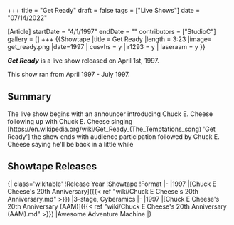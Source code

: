 +++
title = "Get Ready"
draft = false
tags = ["Live Shows"]
date = "07/14/2022"

[Article]
startDate = "4/1/1997"
endDate = ""
contributors = ["StudioC"]
gallery = []
+++
{{Showtape
|title = Get Ready
|length = 3:23
|image= get_ready.png
|date=1997
| cusvhs = y
| r1293 = y
| laseraam = y
}}

<b><i>Get Ready</b></i> is a live show released on April 1st, 1997.

This show ran from April 1997 - July 1997.

<h2>Summary</h2>
The live show begins with an announcer introducing Chuck E. Cheese following up with Chuck E. Cheese singing [https://en.wikipedia.org/wiki/Get_Ready_(The_Temptations_song) 'Get Ready'] the show ends with audience participation followed by Chuck E. Cheese saying he'll be back in a little while

<h2>Showtape Releases</h2>
{| class='wikitable'
!Release Year
!Showtape
!Format
|-
|1997
|[Chuck E Cheese's 20th Anniversary]({{< ref "wiki/Chuck E Cheese's 20th Anniversary.md" >}})
|3-stage, Cyberamics
|-
|1997
|[Chuck E Cheese's 20th Anniversary (AAM)]({{< ref "wiki/Chuck E Cheese's 20th Anniversary (AAM).md" >}})
|Awesome Adventure Machine
|}